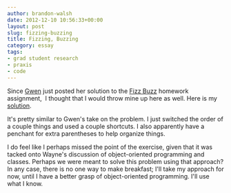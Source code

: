 ```yaml
---
author: brandon-walsh
date: 2012-12-10 10:56:33+00:00
layout: post
slug: fizzing-buzzing
title: Fizzing, Buzzing
category: essay
tags:
- grad student research
- praxis
- code
---
```


Since [Gwen](https://scholarslab.org/people/gwen-nally/) just posted her solution to the [Fizz Buzz](https://scholarslab.org/praxis-program/fizz-buzz/) homework assignment,  I thought that I would throw mine up here as well. Here is my [solution](https://github.com/bmw9t/LRTHW/blob/master/praxis_exercises/fizz_buzz.rb).

It's pretty similar to Gwen's take on the problem. I just switched the order of a couple things and used a couple shortcuts. I also apparently have a penchant for extra parentheses to help organize things.

I do feel like I perhaps missed the point of the exercise, given that it was tacked onto Wayne's discussion of object-oriented programming and classes. Perhaps we were meant to solve this problem using that approach? In any case, there is no one way to make breakfast; I'll take my approach for now, until I have a better grasp of object-oriented programming. I'll use what I know.
